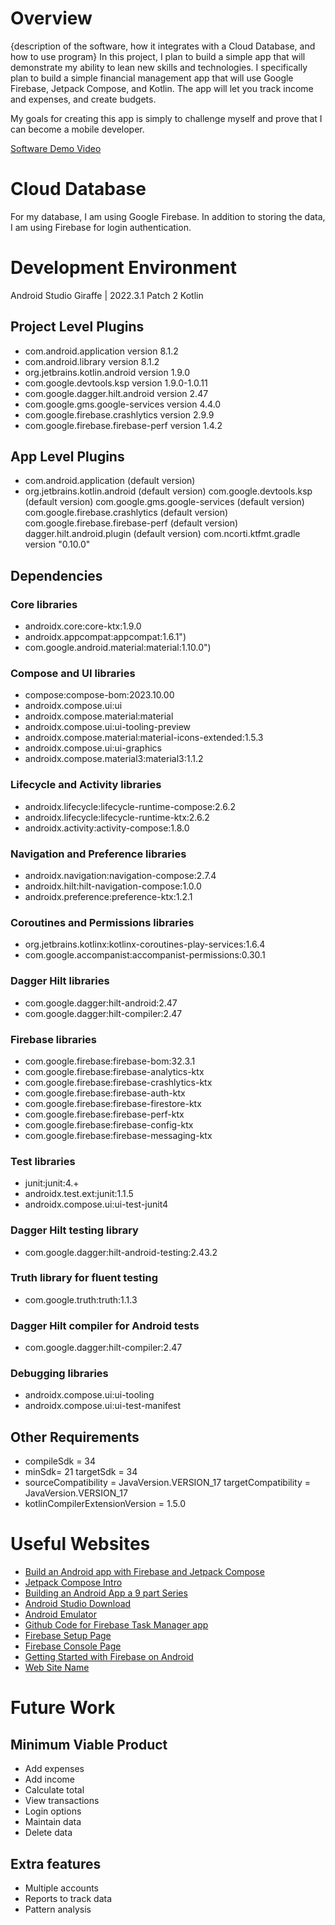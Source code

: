# Overview

{description of the software, how it integrates with a Cloud Database, and how to use program}
In this project, I plan to build a simple app that will demonstrate my ability to lean new skills and technologies. I specifically plan to build a simple financial management app that will use Google Firebase, Jetpack Compose, and Kotlin. The app will let you track income and expenses, and create budgets.    

My goals for creating this app is simply to challenge myself and prove that I can become a mobile developer. 


[Software Demo Video](https://youtu.be/ATb2psXYkJU)

# Cloud Database

For my database, I am using Google Firebase. In addition to storing the data, I am using Firebase for login authentication. 

# Development Environment

Android Studio Giraffe | 2022.3.1 Patch 2
Kotlin
## Project Level Plugins
- com.android.application version 8.1.2
- com.android.library version 8.1.2
- org.jetbrains.kotlin.android version 1.9.0
- com.google.devtools.ksp version 1.9.0-1.0.11
- com.google.dagger.hilt.android version 2.47
- com.google.gms.google-services version 4.4.0
- com.google.firebase.crashlytics version 2.9.9
- com.google.firebase.firebase-perf version 1.4.2

## App Level Plugins
- com.android.application (default version)
- org.jetbrains.kotlin.android (default version)
  com.google.devtools.ksp (default version)
  com.google.gms.google-services (default version)
  com.google.firebase.crashlytics (default version)
  com.google.firebase.firebase-perf (default version)
  dagger.hilt.android.plugin (default version)
  com.ncorti.ktfmt.gradle version "0.10.0"

## Dependencies
### Core libraries
- androidx.core:core-ktx:1.9.0
- androidx.appcompat:appcompat:1.6.1")
- com.google.android.material:material:1.10.0")

### Compose and UI libraries
- compose:compose-bom:2023.10.00
- androidx.compose.ui:ui
- androidx.compose.material:material
- androidx.compose.ui:ui-tooling-preview
- androidx.compose.material:material-icons-extended:1.5.3
- androidx.compose.ui:ui-graphics
- androidx.compose.material3:material3:1.1.2

### Lifecycle and Activity libraries
- androidx.lifecycle:lifecycle-runtime-compose:2.6.2
- androidx.lifecycle:lifecycle-runtime-ktx:2.6.2
- androidx.activity:activity-compose:1.8.0

### Navigation and Preference libraries
- androidx.navigation:navigation-compose:2.7.4
- androidx.hilt:hilt-navigation-compose:1.0.0
- androidx.preference:preference-ktx:1.2.1

### Coroutines and Permissions libraries
- org.jetbrains.kotlinx:kotlinx-coroutines-play-services:1.6.4
- com.google.accompanist:accompanist-permissions:0.30.1

### Dagger Hilt libraries
- com.google.dagger:hilt-android:2.47
- com.google.dagger:hilt-compiler:2.47

### Firebase libraries
- com.google.firebase:firebase-bom:32.3.1
- com.google.firebase:firebase-analytics-ktx
- com.google.firebase:firebase-crashlytics-ktx
- com.google.firebase:firebase-auth-ktx
- com.google.firebase:firebase-firestore-ktx
- com.google.firebase:firebase-perf-ktx
- com.google.firebase:firebase-config-ktx
- com.google.firebase:firebase-messaging-ktx

### Test libraries
- junit:junit:4.+
- androidx.test.ext:junit:1.1.5
- androidx.compose.ui:ui-test-junit4

### Dagger Hilt testing library
- com.google.dagger:hilt-android-testing:2.43.2

### Truth library for fluent testing
- com.google.truth:truth:1.1.3

### Dagger Hilt compiler for Android tests
- com.google.dagger:hilt-compiler:2.47

### Debugging libraries
- androidx.compose.ui:ui-tooling
- androidx.compose.ui:ui-test-manifest

## Other Requirements
- compileSdk = 34
- minSdk= 21
  targetSdk = 34
- sourceCompatibility = JavaVersion.VERSION_17
  targetCompatibility = JavaVersion.VERSION_17
-  kotlinCompilerExtensionVersion = 1.5.0

# Useful Websites

- [Build an Android app with Firebase and Jetpack Compose](https://firebase.google.com/codelabs/build-android-app-with-firebase-compose?hl=en#0)
- [Jetpack Compose Intro](https://developer.android.com/jetpack/compose)
- [Building an Android App a 9 part Series](https://firebase.blog/posts/2022/04/building-an-app-android-jetpack-compose-firebase)
- [Android Studio Download](https://developer.android.com/studio)
- [Android Emulator](https://developer.android.com/studio/run/emulator#install)
- [Github Code for Firebase Task Manager app](https://github.com/FirebaseExtended/make-it-so-android.git)
- [Firebase Setup Page](https://firebase.google.com/)
- [Firebase Console Page](https://console.firebase.google.com/)
- [Getting Started with Firebase on Android](https://www.youtube.com/watch?v=jbHfJpoOzkI&t=195s)
- [Web Site Name](http://url.link.goes.here)

# Future Work
## Minimum Viable Product

- Add expenses
- Add income
- Calculate total
- View transactions
- Login options
- Maintain data
- Delete data

## Extra features
- Multiple accounts
- Reports to track data
- Pattern analysis